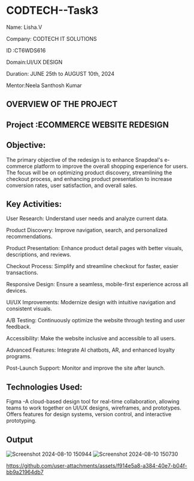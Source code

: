 # CODTECH--Task3
Name: Lisha.V

Company: CODTECH IT SOLUTIONS

ID :CT6WDS616

Domain:UI/UX DESIGN

Duration: JUNE 25th to AUGUST 10th, 2024

Mentor:Neela Santhosh Kumar

## OVERVIEW OF THE PROJECT

## Project :ECOMMERCE WEBSITE REDESIGN

## Objective: 
The primary objective of the redesign is to enhance Snapdeal's e-commerce platform to improve the overall shopping experience for users. The focus will be on optimizing product discovery, streamlining the checkout process, and enhancing product presentation to increase conversion rates, user satisfaction, and overall sales.

## Key Activities:
User Research: Understand user needs and analyze current data.

Product Discovery: Improve navigation, search, and personalized recommendations.

Product Presentation: Enhance product detail pages with better visuals, descriptions, and reviews.

Checkout Process: Simplify and streamline checkout for faster, easier transactions.

Responsive Design: Ensure a seamless, mobile-first experience across all devices.

UI/UX Improvements: Modernize design with intuitive navigation and consistent visuals.

A/B Testing: Continuously optimize the website through testing and user feedback.

Accessibility: Make the website inclusive and accessible to all users.

Advanced Features: Integrate AI chatbots, AR, and enhanced loyalty programs.

Post-Launch Support: Monitor and improve the site after launch.


## Technologies Used:
Figma -A cloud-based design tool for real-time collaboration, allowing teams to work together on UI/UX designs, wireframes, and prototypes. Offers features for design systems, version control, and interactive prototyping.

## Output

![Screenshot 2024-08-10 150944](https://github.com/user-attachments/assets/77d7d66f-ef08-4bcc-a640-f884848e7df4)
![Screenshot 2024-08-10 150730](https://github.com/user-attachments/assets/6dd4c55d-3004-4cd0-9728-936f456eceea)


https://github.com/user-attachments/assets/f914e5a8-a384-40e7-b04f-bb9a21964db7


